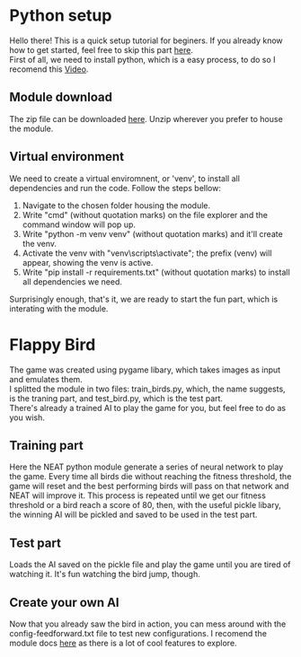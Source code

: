 # Python setup
Hello there! This is a quick setup tutorial for beginers. If you already know how to get started, feel free to skip this part [here](@FlappyBird). <br/>
First of all, we need to install python, which is a easy process, to do so I recomend this [Video](https://www.youtube.com/watch?v=i-MuSAwgwCU).

## Module download
The zip file can be downloaded [here](https://github.com/joaoartursilveira/FlappybirdIA/archive/refs/heads/master.zip). 
Unzip wherever you prefer to house the module.

## Virtual environment
We need to create a virtual enviromnent, or 'venv', to install all dependencies and run the code. Follow the steps bellow:
1. Navigate to the chosen folder housing the module.
2. Write "cmd" (without quotation marks) on the file explorer and the command window will pop up.
3. Write "python -m venv venv" (without quotation marks) and it'll create the venv.
4. Activate the venv with "venv\scripts\activate"; the prefix (venv) will appear, showing the venv is active.
5. Write "pip install -r requirements.txt" (without quotation marks) to install all dependencies we need.

Surprisingly enough, that's it, we are ready to start the fun part, which is interating with the module.

# Flappy Bird
The game was created using pygame libary, which takes images as input and emulates them. <br/>
I splitted the module in two files: train_birds.py, which, the name suggests, is the traning part, and test_bird.py, which is the test part. <br/>
There's already a trained AI to play the game for you, but feel free to do as you wish.

## Training part
Here the NEAT python module generate a series of neural network to play the game. Every time all birds die without reaching the fitness threshold,
the game will reset and the best performing birds will pass on that network and NEAT will improve it. This process is repeated until we get our fitness threshold
or a bird reach a score of 80, then, with the useful pickle libary, the winning AI will be pickled and saved to be used in the test part.

## Test part
Loads the AI saved on the pickle file and play the game until you are tired of watching it. It's fun watching the bird jump, though.

## Create your own AI
Now that you already saw the bird in action, you can mess around with the config-feedforward.txt file to test new configurations. I recomend the module docs
[here](https://neat-python.readthedocs.io/en/latest/) as there is a lot of cool features to explore.
